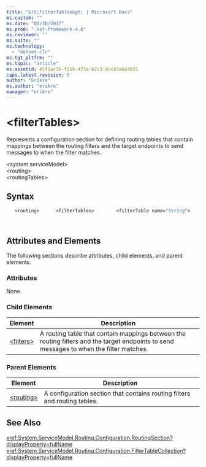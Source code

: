 ```yaml
---
title: "&lt;filterTables&gt; | Microsoft Docs"
ms.custom: ""
ms.date: "03/30/2017"
ms.prod: ".net-framework-4.6"
ms.reviewer: ""
ms.suite: ""
ms.technology: 
  - "dotnet-clr"
ms.tgt_pltfrm: ""
ms.topic: "article"
ms.assetid: 41f1ac35-f559-473a-b2c3-8cc83a6a3831
caps.latest.revision: 5
author: "Erikre"
ms.author: "erikre"
manager: "erikre"
---
```

# &lt;filterTables&gt;
Represents a configuration section for defining routing tables that contain mappings between the routing filters and the target endpoints to send messages to when the filter matches.  
  
 \<system.serviceModel>  
\<routing>  
\<routingTables>  
  
## Syntax  
  
```vb  
   <routing>      <filterTables>        <filterTable name="String">          <entries>            <add backupList=”String”                 endpointName="String"                  filterName="String"                  priority="Integer" />          </entries>        </table>      </routingTables></routing>  
```  
  
```csharp  
  
```  
  
## Attributes and Elements  
 The following sections describe attributes, child elements, and parent elements.  
  
### Attributes  
 None.  
  
### Child Elements  
  
|Element|Description|  
|-------------|-----------------|  
|[\<filters>](../../../../../docs/framework/configure-apps/file-schema/wcf/filters-of-routing.md)|A routing table that contain mappings between the routing filters and the target endpoints to send messages to when the filter matches.|  
  
### Parent Elements  
  
|Element|Description|  
|-------------|-----------------|  
|[\<routing>](../../../../../docs/framework/configure-apps/file-schema/wcf/routing.md)|A configuration section that contains routing filters and routing tables.|  
  
## See Also  
 <xref:System.ServiceModel.Routing.Configuration.RoutingSection?displayProperty=fullName>       
 <xref:System.ServiceModel.Routing.Configuration.FilterTableCollection?displayProperty=fullName>    